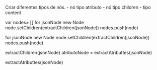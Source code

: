 Criar diferentes tipos de nós.
	- nó tipo atributo
	- nó tipo children
	- tipo content
	

var nodes= []
for jsonNode
	new Node
	node.setChildren(extractChildren(jsonNode))
	nodes.push(node)
	
for jsonNode
	new Node
	node.setChildren(extractChildren(jsonNode))
	nodes.push(node)
	
extractChildren(jsonNode)
	atributoNode = extractAtributtes(jsonNode)
	

extractAtributtes(jsonNode)
	
	
